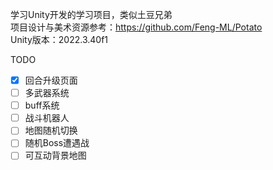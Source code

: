 学习Unity开发的学习项目，类似土豆兄弟  
项目设计与美术资源参考：https://github.com/Feng-ML/Potato  
Unity版本：2022.3.40f1  
  
TODO
- [x] 回合升级页面
- [ ] 多武器系统
- [ ] buff系统
- [ ] 战斗机器人
- [ ] 地图随机切换
- [ ] 随机Boss遭遇战
- [ ] 可互动背景地图